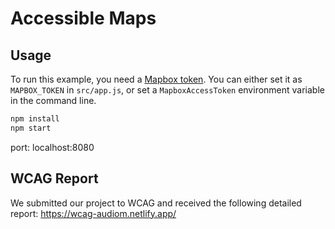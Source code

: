 # Accessible Maps

## Usage

To run this example, you need a [Mapbox token](http://visgl.github.io/react-map-gl/docs/get-started/mapbox-tokens). You can either set it as `MAPBOX_TOKEN` in `src/app.js`, or set a `MapboxAccessToken` environment variable in the command line.

```bash
npm install
npm start
```
port: localhost:8080

## WCAG Report
We submitted our project to WCAG and received the following detailed report:
https://wcag-audiom.netlify.app/

